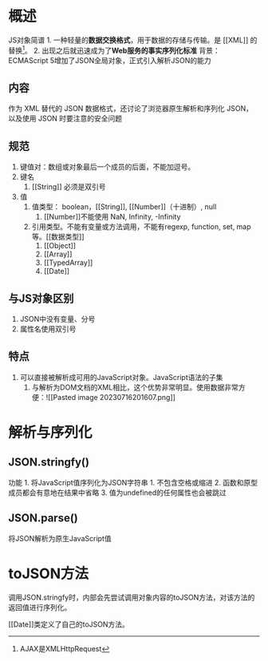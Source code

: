 # 概述
JS对象简谱
	1. 一种轻量的**数据交换格式**，用于数据的存储与传输。是 [[XML]] 的替换[^1]。
	2. 出现之后就迅速成为了**Web服务的事实序列化标准**
背景：ECMAScript 5增加了JSON全局对象，正式引入解析JSON的能力
## 内容
作为 XML 替代的 JSON 数据格式，还讨论了浏览器原生解析和序列化 JSON，以及使用 JSON 时要注意的安全问题
## 规范
1. 键值对：数组或对象最后一个成员的后面，不能加逗号。
2. 键名
	1. [[String]] 必须是双引号
3. 值
	1. 值类型： boolean，[[String]], [[Number]]（十进制）, null
		1. [[Number]]不能使用 NaN, Infinity, -Infinity
	2. 引用类型。不能有变量或方法调用，不能有regexp, function, set, map等。[[数据类型]]
		1. [[Object]] 
		2. [[Array]] 
		3. [[TypedArray]] 
		4. [[Date]] 
## 与JS对象区别
1. JSON中没有变量、分号
2. 属性名使用双引号
## 特点
1. 可以直接被解析成可用的JavaScript对象。JavaScript语法的子集
	1. 与解析为DOM文档的XML相比，这个优势非常明显。使用数据非常方便：![[Pasted image 20230716201607.png]] 
# 解析与序列化
## JSON.stringfy()
功能
	1. 将JavaScript值序列化为JSON字符串
		1. 不包含空格或缩进
		2. 函数和原型成员都会有意地在结果中省略
		3. 值为undefined的任何属性也会被跳过

## JSON.parse()
将JSON解析为原生JavaScript值
# toJSON方法
调用JSON.stringfy时，内部会先尝试调用对象内容的toJSON方法，对该方法的返回值进行序列化。

[[Date]]类定义了自己的toJSON方法。

[^1]: AJAX是XMLHttpRequest